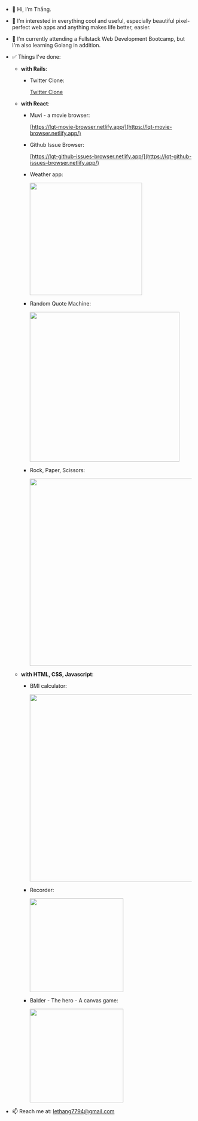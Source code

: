 - 👋 Hi, I’m Thắng.
- 👀 I’m interested in everything cool and useful, especially beautiful pixel-perfect web apps and anything makes life better, easier.
- 🌱 I’m currently attending a Fullstack Web Development Bootcamp, but I'm also learning Golang in addition.

- ✅ Things I've done:

  - **with Rails**:

    - Twitter Clone:

      [Twitter Clone](https://rails-sample-app-7794.herokuapp.com/)

  - **with React**:

    - Muvi - a movie browser:

      [https://lqt-movie-browser.netlify.app/](https://lqt-movie-browser.netlify.app/)

    - Github Issue Browser:

      [https://lqt-github-issues-browser.netlify.app/](https://lqt-github-issues-browser.netlify.app/)

    - Weather app:

      <a href="https://lqt-weather-app.netlify.app/"><img src="http://g.recordit.co/5LBMJshNO6.gif" height="auto" width="300px"></a>

    - Random Quote Machine:

      <a href="https://lqt-quote-machine.netlify.app"><img src="http://g.recordit.co/spUhPRoacn.gif" height="auto" width="400px"></a>

    - Rock, Paper, Scissors:

      <a href="https://lqt-rps.netlify.app/"><img src="http://g.recordit.co/K0it4Dux3o.gif" height="auto" width="500px"></a>

  - **with HTML, CSS, Javascript**:

    - BMI calculator:

      <a href="https://balder-the-hero.netlify.app/"><img src="http://g.recordit.co/wfRyhNxcMj.gif" height="auto" width="500px"></a>

    - Recorder:

      <a href="https://lqt-recorder.netlify.app/"><img src="http://g.recordit.co/0jt4V7Rhy7.gif" height="auto" width="250px"></a>

    - Balder - The hero - A canvas game:

      <a href="https://balder-the-hero.netlify.app/"><img src="http://g.recordit.co/6Hjnk3nhUN.gif" height="auto" width="250px"></a>

- 📫 Reach me at: lethang7794@gmail.com
